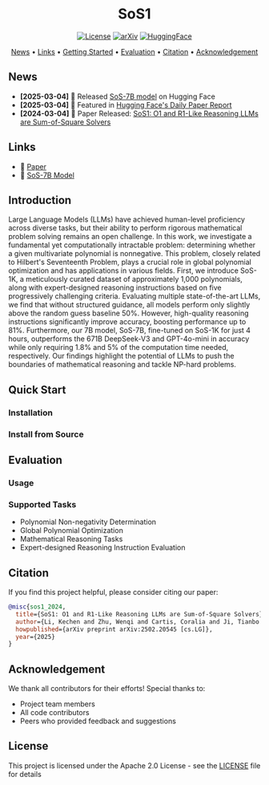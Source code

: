 <div align="center">

# SoS1

[![License](https://img.shields.io/badge/license-Apache%202.0-blue.svg)](LICENSE) [![arXiv](https://img.shields.io/badge/arXiv-2502.20545-b31b1b.svg)](https://arxiv.org/abs/2502.20545) [![HuggingFace](https://img.shields.io/badge/🤗%20Hugging%20Face-Paper-yellow.svg)](https://huggingface.co/papers/2502.20545)

<p>
<a href="#news">News</a> •
<a href="#links">Links</a> •
<a href="#quick-start">Getting Started</a> •
<a href="#evaluation">Evaluation</a> •
<a href="#citation">Citation</a> •
<a href="#acknowledgement">Acknowledgement</a>
</p>

</div>

## News

* **[2025-03-04]** 🚀 Released [SoS-7B model](https://huggingface.co/Kechen-Li/SoS-7B) on Hugging Face
* **[2025-03-04]** 📰 Featured in [Hugging Face's Daily Paper Report](https://huggingface.co/papers/2502.20545)
* **[2024-03-04]** 📜 Paper Released: [SoS1: O1 and R1-Like Reasoning LLMs are Sum-of-Square Solvers](https://arxiv.org/abs/2502.20545)

## Links

* 📜 [Paper](https://arxiv.org/abs/2502.20545)
* 🤗 [SoS-7B Model](https://huggingface.co/Kechen-Li/SoS-7B)

## Introduction

Large Language Models (LLMs) have achieved human-level proficiency across diverse tasks, but their ability to perform rigorous mathematical problem solving remains an open challenge. In this work, we investigate a fundamental yet computationally intractable problem: determining whether a given multivariate polynomial is nonnegative. This problem, closely related to Hilbert's Seventeenth Problem, plays a crucial role in global polynomial optimization and has applications in various fields. First, we introduce SoS-1K, a meticulously curated dataset of approximately 1,000 polynomials, along with expert-designed reasoning instructions based on five progressively challenging criteria. Evaluating multiple state-of-the-art LLMs, we find that without structured guidance, all models perform only slightly above the random guess baseline 50%. However, high-quality reasoning instructions significantly improve accuracy, boosting performance up to 81%. Furthermore, our 7B model, SoS-7B, fine-tuned on SoS-1K for just 4 hours, outperforms the 671B DeepSeek-V3 and GPT-4o-mini in accuracy while only requiring 1.8% and 5% of the computation time needed, respectively. Our findings highlight the potential of LLMs to push the boundaries of mathematical reasoning and tackle NP-hard problems.

## Quick Start

### Installation



### Install from Source



## Evaluation

### Usage



### Supported Tasks

* Polynomial Non-negativity Determination
* Global Polynomial Optimization
* Mathematical Reasoning Tasks
* Expert-designed Reasoning Instruction Evaluation

## Citation

If you find this project helpful, please consider citing our paper:

```bibtex
@misc{sos1_2024,
  title={SoS1: O1 and R1-Like Reasoning LLMs are Sum-of-Square Solvers},
  author={Li, Kechen and Zhu, Wenqi and Cartis, Coralia and Ji, Tianbo and Liu, Shiwei},
  howpublished={arXiv preprint arXiv:2502.20545 [cs.LG]},
  year={2025}
}
```

## Acknowledgement

We thank all contributors for their efforts! Special thanks to:
- Project team members
- All code contributors
- Peers who provided feedback and suggestions

## License

This project is licensed under the Apache 2.0 License - see the [LICENSE](LICENSE) file for details
